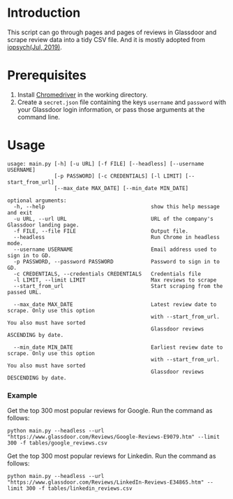 # Introduction
This script can go through pages and pages of reviews in Glassdoor and scrape review data into a tidy CSV file. And it is mostly adopted from [iopsych(Jul, 2019)](https://github.com/iopsych/glassdoor-review-scraper).

# Prerequisites
1. Install [Chromedriver](http://chromedriver.chromium.org/) in the working directory.
2. Create a `secret.json` file containing the keys `username` and `password` with your Glassdoor login information, or pass those arguments at the command line. 

# Usage
```
usage: main.py [-h] [-u URL] [-f FILE] [--headless] [--username USERNAME]
               [-p PASSWORD] [-c CREDENTIALS] [-l LIMIT] [--start_from_url] 
               [--max_date MAX_DATE] [--min_date MIN_DATE]

optional arguments:
  -h, --help                                  show this help message and exit
  -u URL, --url URL                           URL of the company's Glassdoor landing page.
  -f FILE, --file FILE                        Output file.
  --headless                                  Run Chrome in headless mode.
  --username USERNAME                         Email address used to sign in to GD.
  -p PASSWORD, --password PASSWORD            Password to sign in to GD.
  -c CREDENTIALS, --credentials CREDENTIALS   Credentials file
  -l LIMIT, --limit LIMIT                     Max reviews to scrape
  --start_from_url                            Start scraping from the passed URL.
  
  --max_date MAX_DATE                         Latest review date to scrape. Only use this option
                                              with --start_from_url. You also must have sorted
                                              Glassdoor reviews ASCENDING by date.
                                              
  --min_date MIN_DATE                         Earliest review date to scrape. Only use this option
                                              with --start_from_url. You also must have sorted
                                              Glassdoor reviews DESCENDING by date.
``` 

### Example
Get the top 300 most popular reviews for Google. Run the command as follows:

`python main.py --headless --url "https://www.glassdoor.com/Reviews/Google-Reviews-E9079.htm" --limit 300 -f tables/google_reviews.csv`

Get the top 300 most popular reviews for Linkedin. Run the command as follows:

`python main.py --headless --url "https://www.glassdoor.com/Reviews/LinkedIn-Reviews-E34865.htm" --limit 300 -f tables/linkedin_reviews.csv`
